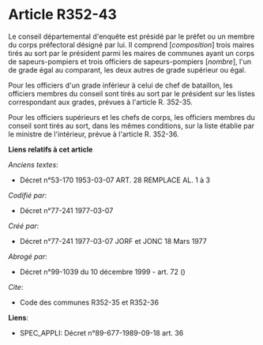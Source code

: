 # Article R352-43

Le conseil départemental d'enquête est présidé par le préfet ou un membre du corps préfectoral désigné par lui. Il comprend
[*composition*] trois maires tirés au sort par le président parmi les maires de communes ayant un corps de sapeurs-pompiers
et trois officiers de sapeurs-pompiers [*nombre*], l'un de grade égal au comparant, les deux autres de grade supérieur ou
égal.

Pour les officiers d'un grade inférieur à celui de chef de bataillon, les officiers membres du conseil sont tirés au sort par
le président sur les listes correspondant aux grades, prévues à l'article R. 352-35.

Pour les officiers supérieurs et les chefs de corps, les officiers membres du conseil sont tirés au sort, dans les mêmes
conditions, sur la liste établie par le ministre de l'intérieur, prévue à l'article R. 352-36.

**Liens relatifs à cet article**

_Anciens textes_:

  - Décret n°53-170 1953-03-07 ART. 28 REMPLACE AL. 1 à 3

_Codifié par_:

  - Décret n°77-241 1977-03-07

_Créé par_:

  - Décret n°77-241 1977-03-07 JORF et JONC 18 Mars 1977

_Abrogé par_:

  - Décret n°99-1039 du 10 décembre 1999 - art. 72 ()

_Cite_:

  - Code des communes R352-35 et R352-36

**Liens**:

  - SPEC_APPLI: Décret n°89-677-1989-09-18 art. 36
